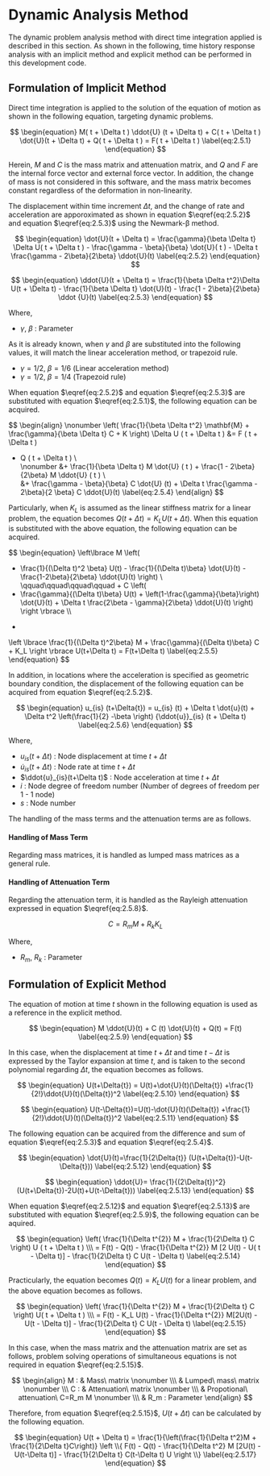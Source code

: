 <script type="text/x-mathjax-config">
MathJax.Hub.Config({
  tex2jax: {
    inlineMath: [['$','$'], ['\\(','\\)']],
    processEscapes: true
  },
  TeX: {
    equationNumbers: {
      autoNumber: "AMS"
    }
  },
  CommonHTML: { matchFontHeight: true },
  displayAlign: "center"
});
</script>
<script async src="https://cdn.mathjax.org/mathjax/latest/MathJax.js?config=TeX-AMS_CHTML"></script>

# Dynamic Analysis Method

The dynamic problem analysis method with direct time integration applied is described in this section. As shown in the following, time history response analysis with an implicit method and explicit method can be performed in this development code.

## Formulation of Implicit Method

Direct time integration is applied to the solution of the equation of motion as shown in the following equation, targeting dynamic problems.

$$
\begin{equation}
M( t + \Delta t ) \ddot{U} (t + \Delta t) + C( t + \Delta t ) \dot{U}(t + \Delta t) + Q( t + \Delta t ) = F( t + \Delta t )
\label{eq:2.5.1}
\end{equation}
$$

Herein, $M$ and $C$ is the mass matrix and attenuation matrix, and $Q$ and $F$ are the internal force vector and external force vector. In addition, the change of mass is not considered in this software, and the mass matrix becomes constant regardless of the deformation in non-linearity.

The displacement within time increment $\Delta t$, and the change of rate and acceleration are apporoximated as shown in equation $\eqref{eq:2.5.2}$ and equation $\eqref{eq:2.5.3}$ using the Newmark-&beta; method.

$$
\begin{equation}
\dot{U}(t + \Delta t) =
\frac{\gamma}{\beta \Delta t} \Delta U( t + \Delta t ) - \frac{\gamma - \beta}{\beta} \dot{U}( t ) - \Delta t \frac{\gamma - 2\beta}{2\beta} \ddot{U}(t)
\label{eq:2.5.2}
\end{equation}
$$

$$
\begin{equation}
\ddot{U}(t + \Delta t) = \frac{1}{\beta \Delta t^2}\Delta U(t + \Delta t) - \frac{1}{\beta \Delta t} \dot{U}(t) - \frac{1 - 2\beta}{2\beta} \ddot {U}(t)
\label{eq:2.5.3}
\end{equation}
$$

Where,

  - $\gamma$, $\beta$ : Parameter

As it is already known, when $\gamma$ and $\beta$ are substituted into the following values, it will match the linear acceleration method, or trapezoid rule.

  - $\gamma=1/2$, $\beta=1/6$ (Linear acceleration method)
  - $\gamma=1/2$, $\beta=1/4$ (Trapezoid rule)

When equation $\eqref{eq:2.5.2}$ and equation $\eqref{eq:2.5.3}$ are substituted with equation $\eqref{eq:2.5.1}$, the following equation can be acquired.

$$
\begin{align}
\nonumber \left( \frac{1}{\beta \Delta t^2} \mathbf{M} + \frac{\gamma}{\beta \Delta t} C + K \right) \Delta U ( t + \Delta t ) &= F ( t + \Delta t )
- Q ( t + \Delta t ) \\\
\nonumber &+ \frac{1}{\beta \Delta t} M \dot{U} ( t )
           + \frac{1 - 2\beta}{2\beta} M \ddot{U} ( t ) \\\
&+ \frac{\gamma - \beta}{\beta} C \dot{U} (t)
           + \Delta t \frac{\gamma - 2\beta}{2 \beta} C \ddot{U}(t)
\label{eq:2.5.4}
\end{align}
$$

Particularly, when $K_L$ is assumed as the linear stiffness matrix for a linear problem, the equation becomes $Q ( t + \Delta t ) = K_L U (t + \Delta t)$. When this equation is substituted with the above equation, the following equation can be acquired.

$$
\begin{equation}
\left\lbrace
M
\left(
 - \frac{1}{(\Delta t)^2 \beta} U(t) - \frac{1}{(\Delta t)\beta} \dot{U}(t) - \frac{1-2\beta}{2\beta} \ddot{U}(t)
\right) \\\
\qquad\qquad\qquad\qquad +
C
\left(
 - \frac{\gamma}{(\Delta t)\beta} U(t) + \left(1-\frac{\gamma}{\beta}\right) \dot{U}(t) + \Delta t \frac{2\beta - \gamma}{2\beta} \ddot{U}(t)
\right)
\right \rbrace \\\
+
\left \lbrace
 \frac{1}{(\Delta t)^2\beta} M + \frac{\gamma}{(\Delta t)\beta} C + K_L
\right \rbrace
U(t+\Delta t)
= F(t+\Delta t)
\label{eq:2.5.5}
\end{equation}
$$

In addition, in locations where the acceleration is specified as geometric boundary condition, the displacement of the following equation can be acquired from equation $\eqref{eq:2.5.2}$.


$$
\begin{equation}
u_{is} (t+\Delta{t}) = u_{is} (t) + \Delta t \dot{u}(t) + \Delta t^2 \left(\frac{1}{2} -\beta \right) {\ddot{u}}_{is} (t + \Delta t)
\label{eq:2.5.6}
\end{equation}
$$

Where,

  - $u_{is}(t+\Delta t)$ : Node displacement at time $t + \Delta t$
  - $\dot{u}_{is}(t+\Delta t)$ : Node rate at time $t + \Delta t$
  - $\ddot{u}_{is}(t+\Delta t)$ : Node acceleration at time $t + \Delta t$
  - $i$ : Node degree of freedom number (Number of degrees of freedom per 1 - 1 node)
  - $s$ : Node number

The handling of the mass terms and the attenuation terms are as follows.

#### Handling of Mass Term

Regarding mass matrices, it is handled as lumped mass matrices as a general rule.

#### Handling of Attenuation Term

Regarding the attenuation term, it is handled as the Rayleigh attenuation expressed in equation $\eqref{eq:2.5.8}$.

$$
\begin{equation}
C = R_m M + R_k K_L
\label{eq:2.5.8}
\end{equation}
$$

Where,

  - $R_m$, $R_k$ : Parameter

## Formulation of Explicit Method

The equation of motion at time $t$ shown in the following equation is used as a reference in the explicit method.

$$
\begin{equation}
M \ddot{U}(t) + C (t) \dot{U}(t) + Q(t) = F(t)
\label{eq:2.5.9}
\end{equation}
$$

In this case, when the displacement at time $t + \Delta t$ and time $t - \Delta t$ is expressed by the Taylor expansion at time $t$, and is taken to the second polynomial regarding $\Delta t$, the equation becomes as follows.


$$
\begin{equation}
U(t+\Delta{t}) = U(t)+\dot{U}(t)(\Delta{t})
+\frac{1}{2!}\ddot{U}(t)(\Delta{t})^2
\label{eq:2.5.10}
\end{equation}
$$

$$
\begin{equation}
U(t-\Delta{t})=U(t)-\dot{U}(t)(\Delta{t})
+\frac{1}{2!}\ddot{U}(t)(\Delta{t})^2
\label{eq:2.5.11}
\end{equation}
$$

The following equation can be acquired from the difference and sum of equation $\eqref{eq:2.5.3}$ and equation $\eqref{eq:2.5.4}$.

$$
\begin{equation}
\dot{U}(t)=\frac{1}{2\Delta{t}}
(U(t+\Delta{t})-U(t-\Delta{t}))
\label{eq:2.5.12}
\end{equation}
$$

$$
\begin{equation}
\ddot{U}=
\frac{1}{(2\Delta{t})^2}
(U(t+\Delta{t})-2U(t)+U(t-\Delta{t}))
\label{eq:2.5.13}
\end{equation}
$$

When equation $\eqref{eq:2.5.12}$ and equation $\eqref{eq:2.5.13}$ are substituted with equation $\eqref{eq:2.5.9}$, the following equation can be aquired.


$$
\begin{equation}
\left( \frac{1}{\Delta t^{2}} M + \frac{1}{2\Delta t} C \right) U ( t + \Delta t ) \\\
= F(t) - Q(t) - \frac{1}{\Delta t^{2}} M [2 U(t) - U( t - \Delta t)] - \frac{1}{2\Delta t} C U(t - \Delta t)
\label{eq:2.5.14}
\end{equation}
$$

Practicularly, the equation becomes $Q(t)=K_L U(t)$ for a linear problem, and the above equation becomes as follows.

$$
\begin{equation}
\left( \frac{1}{\Delta t^{2}} M + \frac{1}{2\Delta t} C \right) U( t + \Delta t ) \\\
= F(t) - K_L U(t) - \frac{1}{\Delta t^{2}} M[2U(t) - U(t - \Delta t)] - \frac{1}{2\Delta t} C U(t - \Delta t)
\label{eq:2.5.15}
\end{equation}
$$

In this case, when the mass matrix and the attenuation matrix are set as follows, problem solving operations of simultaneous equations is not required in equation $\eqref{eq:2.5.15}$.

$$
\begin{align}
M : & Mass\ matrix \nonumber \\\
    & Lumped\ mass\ matrix \nonumber \\\
C : & Attenuation\ matrix \nonumber \\\
    & Propotional\ attenuation\ C=R_m M \nonumber \\\
    & R_m : Parameter
\end{align}
$$

Therefore, from equation $\eqref{eq:2.5.15}$, $U(t+\Delta t)$ can be calculated by the following equation.

$$
\begin{equation}
U(t + \Delta t)  =
\frac{1}{\left(\frac{1}{\Delta t^2}M + \frac{1}{2\Delta t}C\right)}
\left \\{
F(t) - Q(t) - \frac{1}{\Delta t^2} M [2U(t) - U(t-\Delta t)] - \frac{1}{2\Delta t} C(t-\Delta t) U
\right \\}
\label{eq:2.5.17}
\end{equation}
$$
